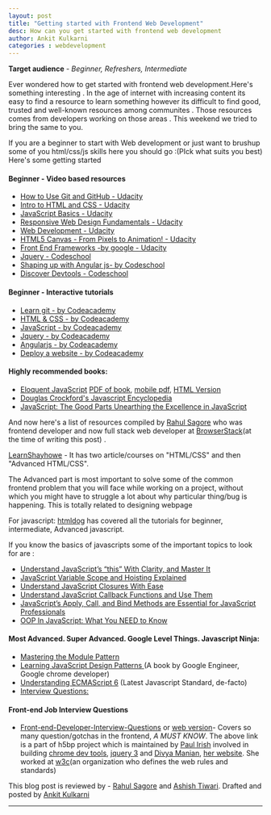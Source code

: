 ```yaml
---
layout: post
title: "Getting started with Frontend Web Development"
desc: How can you get started with frontend web development 
author: Ankit Kulkarni
categories : webdevelopment
---
```


**Target audience** - *Beginner, Refreshers, Intermediate*

Ever wondered how to get started with frontend web development.Here's something interesting . In the age of internet with increasing content its easy to find a resource to learn something however its difficult to find good, trusted and well-known resources among communites . Those resources comes from developers working on those areas . This weekend we tried to bring the same to you.

If you are a beginner to start with Web development or just want to brushup some of you html/css/js skills here you should go :(PIck what suits you best)
Here's some getting started 

#### Beginner - Video based resources  
* [How to Use Git and GitHub - Udacity](https://www.udacity.com/course/how-to-use-git-and-github--ud775)
* [Intro to HTML and CSS - Udacity](https://www.udacity.com/course/intro-to-html-and-css--ud304)
* [JavaScript Basics - Udacity](https://www.udacity.com/course/javascript-basics--ud804)
* [Responsive Web Design Fundamentals - Udacity](https://www.udacity.com/course/responsive-web-design-fundamentals--ud893)
* [Web Development - Udacity](https://www.udacity.com/course/web-development--cs253)
* [HTML5 Canvas - From Pixels to Animation! - Udacity](https://www.udacity.com/course/html5-canvas--ud292)
* [Front End Frameworks -by google - Udacity](https://www.udacity.com/course/front-end-frameworks--ud894)
* [Jquery - Codeschool](https://www.codeschool.com/courses/try-jquery)
* [Shaping up with Angular js- by Codeschool](https://www.codeschool.com/courses/shaping-up-with-angular-js)
* [Discover Devtools - Codeschool](https://www.codeschool.com/courses/discover-devtools)


#### Beginner - Interactive tutorials 
* [Learn git - by Codeacademy](https://www.codecademy.com/learn/learn-git)
* [HTML & CSS - by Codeacademy](https://www.codecademy.com/learn/web)
* [JavaScript - by Codeacademy](https://www.codecademy.com/learn/javascript)
* [Jquery - by Codeacademy](https://www.codecademy.com/learn/jquery)
* [Angularjs - by Codeacademy](https://www.codecademy.com/learn/learn-angularjs)
* [Deploy a website - by Codeacademy](https://www.codecademy.com/learn/deploy-a-website)


#### Highly recommended books:
* [Eloquent JavaScript](http://eloquentjavascript.net/) [PDF of book](http://eloquentjavascript.net/Eloquent_JavaScript.pdf), [mobile pdf](http://eloquentjavascript.net/Eloquent_JavaScript.pdf), [HTML Version](http://eloquentjavascript.net/00_intro.html)
* [Douglas Crockford's Javascript Encyclopedia](http://www.crockford.com/javascript/encyclopedia/)
* [JavaScript: The Good Parts Unearthing the Excellence in JavaScript](http://shop.oreilly.com/product/9780596517748.do)


And now here's a list of resources compiled by [Rahul Sagore](http://rahul-sagore.github.io/#/http://rahul-sagore.github.io/#/)  who was frontend developer and now full stack web developer at [BrowserStack](https://www.browserstack.com/)(at the time of writing this post) .  

[LearnShayhowe](http://learn.shayhowe.com/) - It has two article/courses on "HTML/CSS" and then "Advanced HTML/CSS". 

The Advanced part is most important to solve some of the common frontend problem that you will face while working on a project, without which you might have to struggle a lot about why particular thing/bug is happening. This is totally related to designing webpage

For javascript: [htmldog](http://htmldog.com/guides/javascript/) has covered all the tutorials for beginner, intermediate, Advanced javascript.

If you know the basics of javascripts some of the important topics to look for are : 
* [Understand JavaScript’s “this” With Clarity, and Master It](http://javascriptissexy.com/understand-javascripts-this-with-clarity-and-master-it/)
* [JavaScript Variable Scope and Hoisting Explained ](http://javascriptissexy.com/javascript-variable-scope-and-hoisting-explained/)
* [Understand JavaScript Closures With Ease ](http://javascriptissexy.com/understand-javascript-closures-with-ease/)
* [Understand JavaScript Callback Functions and Use Them ](http://javascriptissexy.com/understand-javascript-callback-functions-and-use-them/)
* [JavaScript’s Apply, Call, and Bind Methods are Essential for JavaScript Professionals ](http://javascriptissexy.com/javascript-apply-call-and-bind-methods-are-essential-for-javascript-professionals/)
* [OOP In JavaScript: What You NEED to Know ](http://javascriptissexy.com/oop-in-javascript-what-you-need-to-know/)

#### Most Advanced. Super Advanced. Google Level Things. Javascript Ninja:
* [Mastering the Module Pattern ](https://toddmotto.com/mastering-the-module-pattern/)
* [Learning JavaScript Design Patterns ](https://addyosmani.com/resources/essentialjsdesignpatterns/book/) (A book by Google Engineer, Google chrome developer)
* [Understanding ECMAScript 6](https://leanpub.com/understandinges6/read) (Latest Javascript Standard, de-facto)
* [Interview Questions: ]()

#### Front-end Job Interview Questions
* [Front-end-Developer-Interview-Questions](https://github.com/h5bp/Front-end-Developer-Interview-Questions) or [web version](http://h5bp.github.io/Front-end-Developer-Interview-Questions/)- Covers so many question/gotchas in the frontend, *A MUST KNOW*. The above link is a part of h5bp project which is maintained by [Paul Irish](https://www.paulirish.com/) involved in building [chrome dev tools](https://developer.chrome.com/devtools), [jquery 3](https://blog.jquery.com/2016/06/09/jquery-3-0-final-released/) and [Divya Manian](https://usesthis.com/interviews/divya.manian/), [her website](http://nimbupani.com/). She worked at [w3c](https://www.w3.org/Consortium/)(an organization who defines the web rules and standards)

This blog post is reviewed by - [Rahul Sagore](http://rahul-sagore.github.io/#/) and [Ashish Tiwari](http://www.ashishtiwari.me/). 
Drafted and posted by [Ankit Kulkarni](https://i.ankul.in/)





---------------------------------------

